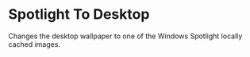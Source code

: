 # Spotlight To Desktop
Changes the desktop wallpaper to one of the Windows Spotlight locally cached images.
